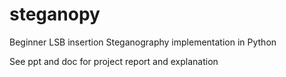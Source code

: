 # steganopy
Beginner LSB insertion Steganography implementation in Python

See ppt and doc for project report and explanation
